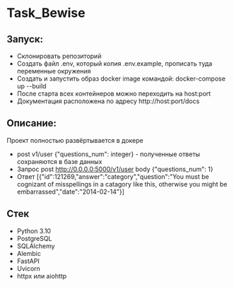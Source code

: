 # Task_Bewise


## Запуск:

- Склонировать репозиторий 
- Создать файл .env, который копия .env.example, прописать туда переменные окружения
- Cоздать и запустить образ docker image командой: docker-compose up --build 
- После старта всех контейнеров можно переходить на host:port
- Документация расположена по адресу http://host:port/docs 

## Описание:
Проект полностью развёртывается в докере

- post v1/user {"questions_num": integer}  -  полученные ответы сохраняются в базе данных
- Запрос post http://0.0.0.0:5000/v1/user body {"questions_num": 1} 
- Ответ [{"id":121269,"answer":"category","question":"You must be cognizant of misspellings in a catagory like this, otherwise you might be embarrassed","date":"2014-02-14"}]

## Стек

- Python 3.10
- PostgreSQL
- SQLAlchemy
- Alembic
- FastAPI
- Uvicorn
- httpx или aiohttp
